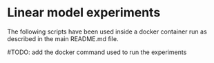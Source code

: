 # Linear model experiments 
The following scripts have been used inside a docker container run as described in the main README.md file.

#TODO: add the docker command used to run the experiments